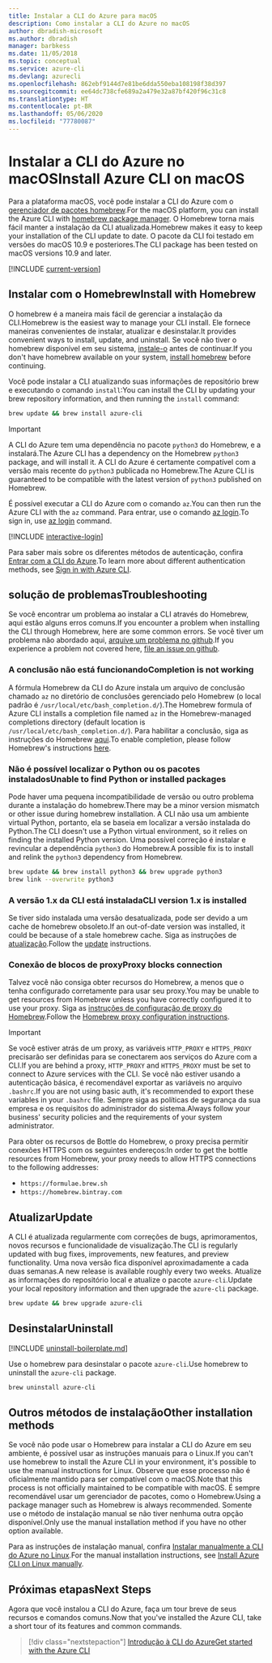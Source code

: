 ```yaml
---
title: Instalar a CLI do Azure para macOS
description: Como instalar a CLI do Azure no macOS
author: dbradish-microsoft
ms.author: dbradish
manager: barbkess
ms.date: 11/05/2018
ms.topic: conceptual
ms.service: azure-cli
ms.devlang: azurecli
ms.openlocfilehash: 862ebf9144d7e81be6dda550eba108198f38d397
ms.sourcegitcommit: ee64dc738cfe689a2a479e32a87bf420f96c31c8
ms.translationtype: HT
ms.contentlocale: pt-BR
ms.lasthandoff: 05/06/2020
ms.locfileid: "77780087"
---
```

# <a name="install-azure-cli-on-macos"></a><span data-ttu-id="a4edb-103">Instalar a CLI do Azure no macOS</span><span class="sxs-lookup"><span data-stu-id="a4edb-103">Install Azure CLI on macOS</span></span>

<span data-ttu-id="a4edb-104">Para a plataforma macOS, você pode instalar a CLI do Azure com o [gerenciador de pacotes homebrew](https://brew.sh).</span><span class="sxs-lookup"><span data-stu-id="a4edb-104">For the macOS platform, you can install the Azure CLI with [homebrew package manager](https://brew.sh).</span></span> <span data-ttu-id="a4edb-105">O Homebrew torna mais fácil manter a instalação da CLI atualizada.</span><span class="sxs-lookup"><span data-stu-id="a4edb-105">Homebrew makes it easy to keep your installation of the CLI update to date.</span></span> <span data-ttu-id="a4edb-106">O pacote da CLI foi testado em versões do macOS 10.9 e posteriores.</span><span class="sxs-lookup"><span data-stu-id="a4edb-106">The CLI package has been tested on macOS versions 10.9 and later.</span></span>

[!INCLUDE [current-version](includes/current-version.md)]

## <a name="install-with-homebrew"></a><span data-ttu-id="a4edb-107">Instalar com o Homebrew</span><span class="sxs-lookup"><span data-stu-id="a4edb-107">Install with Homebrew</span></span>

<span data-ttu-id="a4edb-108">O homebrew é a maneira mais fácil de gerenciar a instalação da CLI.</span><span class="sxs-lookup"><span data-stu-id="a4edb-108">Homebrew is the easiest way to manage your CLI install.</span></span> <span data-ttu-id="a4edb-109">Ele fornece maneiras convenientes de instalar, atualizar e desinstalar.</span><span class="sxs-lookup"><span data-stu-id="a4edb-109">It provides convenient ways to install, update, and uninstall.</span></span>
<span data-ttu-id="a4edb-110">Se você não tiver o homebrew disponível em seu sistema, [instale-o](https://docs.brew.sh/Installation.html) antes de continuar.</span><span class="sxs-lookup"><span data-stu-id="a4edb-110">If you don't have homebrew available on your system, [install homebrew](https://docs.brew.sh/Installation.html) before continuing.</span></span>

<span data-ttu-id="a4edb-111">Você pode instalar a CLI atualizando suas informações de repositório brew e executando o comando `install`:</span><span class="sxs-lookup"><span data-stu-id="a4edb-111">You can install the CLI by updating your brew repository information, and then running the `install` command:</span></span>

```bash
brew update && brew install azure-cli
```

> [!IMPORTANT]
>
> <span data-ttu-id="a4edb-112">A CLI do Azure tem uma dependência no pacote `python3` do Homebrew, e a instalará.</span><span class="sxs-lookup"><span data-stu-id="a4edb-112">The Azure CLI has a dependency on the Homebrew `python3` package, and will install it.</span></span>
> <span data-ttu-id="a4edb-113">A CLI do Azure é certamente compatível com a versão mais recente do `python3` publicada no Homebrew.</span><span class="sxs-lookup"><span data-stu-id="a4edb-113">The Azure CLI is guaranteed to be compatible with the latest version of `python3` published on Homebrew.</span></span>

<span data-ttu-id="a4edb-114">É possível executar a CLI do Azure com o comando `az`.</span><span class="sxs-lookup"><span data-stu-id="a4edb-114">You can then run the Azure CLI with the `az` command.</span></span> <span data-ttu-id="a4edb-115">Para entrar, use o comando [az login](/cli/azure/reference-index#az-login).</span><span class="sxs-lookup"><span data-stu-id="a4edb-115">To sign in, use [az login](/cli/azure/reference-index#az-login) command.</span></span>

[!INCLUDE [interactive-login](includes/interactive-login.md)]

<span data-ttu-id="a4edb-116">Para saber mais sobre os diferentes métodos de autenticação, confira [Entrar com a CLI do Azure](authenticate-azure-cli.md).</span><span class="sxs-lookup"><span data-stu-id="a4edb-116">To learn more about different authentication methods, see [Sign in with Azure CLI](authenticate-azure-cli.md).</span></span>

## <a name="troubleshooting"></a><span data-ttu-id="a4edb-117">solução de problemas</span><span class="sxs-lookup"><span data-stu-id="a4edb-117">Troubleshooting</span></span>

<span data-ttu-id="a4edb-118">Se você encontrar um problema ao instalar a CLI através do Homebrew, aqui estão alguns erros comuns.</span><span class="sxs-lookup"><span data-stu-id="a4edb-118">If you encounter a problem when installing the CLI through Homebrew, here are some common errors.</span></span> <span data-ttu-id="a4edb-119">Se você tiver um problema não abordado aqui, [arquive um problema no github](https://github.com/Azure/azure-cli/issues).</span><span class="sxs-lookup"><span data-stu-id="a4edb-119">If you experience a problem not covered here, [file an issue on github](https://github.com/Azure/azure-cli/issues).</span></span>

### <a name="completion-is-not-working"></a><span data-ttu-id="a4edb-120">A conclusão não está funcionando</span><span class="sxs-lookup"><span data-stu-id="a4edb-120">Completion is not working</span></span>

<span data-ttu-id="a4edb-121">A fórmula Homebrew da CLI do Azure instala um arquivo de conclusão chamado `az` no diretório de conclusões gerenciado pelo Homebrew (o local padrão é `/usr/local/etc/bash_completion.d/`).</span><span class="sxs-lookup"><span data-stu-id="a4edb-121">The Homebrew formula of Azure CLI installs a completion file named `az` in the Homebrew-managed completions directory (default location is `/usr/local/etc/bash_completion.d/`).</span></span> <span data-ttu-id="a4edb-122">Para habilitar a conclusão, siga as instruções do Homebrew [aqui](https://docs.brew.sh/Shell-Completion).</span><span class="sxs-lookup"><span data-stu-id="a4edb-122">To enable completion, please follow Homebrew's instructions [here](https://docs.brew.sh/Shell-Completion).</span></span>

### <a name="unable-to-find-python-or-installed-packages"></a><span data-ttu-id="a4edb-123">Não é possível localizar o Python ou os pacotes instalados</span><span class="sxs-lookup"><span data-stu-id="a4edb-123">Unable to find Python or installed packages</span></span>

<span data-ttu-id="a4edb-124">Pode haver uma pequena incompatibilidade de versão ou outro problema durante a instalação do homebrew.</span><span class="sxs-lookup"><span data-stu-id="a4edb-124">There may be a minor version mismatch or other issue during homebrew installation.</span></span> <span data-ttu-id="a4edb-125">A CLI não usa um ambiente virtual Python, portanto, ela se baseia em localizar a versão instalada do Python.</span><span class="sxs-lookup"><span data-stu-id="a4edb-125">The CLI doesn't use a Python virtual environment, so it relies on finding the installed Python version.</span></span> <span data-ttu-id="a4edb-126">Uma possível correção é instalar e revincular a dependência `python3` do Homebrew.</span><span class="sxs-lookup"><span data-stu-id="a4edb-126">A possible fix is to install and relink the `python3` dependency from Homebrew.</span></span>

```bash
brew update && brew install python3 && brew upgrade python3
brew link --overwrite python3
```

### <a name="cli-version-1x-is-installed"></a><span data-ttu-id="a4edb-127">A versão 1.x da CLI está instalada</span><span class="sxs-lookup"><span data-stu-id="a4edb-127">CLI version 1.x is installed</span></span>

<span data-ttu-id="a4edb-128">Se tiver sido instalada uma versão desatualizada, pode ser devido a um cache de homebrew obsoleto.</span><span class="sxs-lookup"><span data-stu-id="a4edb-128">If an out-of-date version was installed, it could be because of a stale homebrew cache.</span></span> <span data-ttu-id="a4edb-129">Siga as instruções de [atualização](#update).</span><span class="sxs-lookup"><span data-stu-id="a4edb-129">Follow the [update](#update) instructions.</span></span>

### <a name="proxy-blocks-connection"></a><span data-ttu-id="a4edb-130">Conexão de blocos de proxy</span><span class="sxs-lookup"><span data-stu-id="a4edb-130">Proxy blocks connection</span></span>

<span data-ttu-id="a4edb-131">Talvez você não consiga obter recursos do Homebrew, a menos que o tenha configurado corretamente para usar seu proxy.</span><span class="sxs-lookup"><span data-stu-id="a4edb-131">You may be unable to get resources from Homebrew unless you have correctly configured it to use your proxy.</span></span> <span data-ttu-id="a4edb-132">Siga as [instruções de configuração de proxy do Homebrew](https://docs.brew.sh/Manpage#using-homebrew-behind-a-proxy).</span><span class="sxs-lookup"><span data-stu-id="a4edb-132">Follow the [Homebrew proxy configuration instructions](https://docs.brew.sh/Manpage#using-homebrew-behind-a-proxy).</span></span>

> [!IMPORTANT]
> <span data-ttu-id="a4edb-133">Se você estiver atrás de um proxy, as variáveis `HTTP_PROXY` e `HTTPS_PROXY` precisarão ser definidas para se conectarem aos serviços do Azure com a CLI.</span><span class="sxs-lookup"><span data-stu-id="a4edb-133">If you are behind a proxy, `HTTP_PROXY` and `HTTPS_PROXY` must be set to connect to Azure services with the CLI.</span></span>
> <span data-ttu-id="a4edb-134">Se você não estiver usando a autenticação básica, é recomendável exportar as variáveis no arquivo `.bashrc`.</span><span class="sxs-lookup"><span data-stu-id="a4edb-134">If you are not using basic auth, it's recommended to export these variables in your `.bashrc` file.</span></span>
> <span data-ttu-id="a4edb-135">Sempre siga as políticas de segurança da sua empresa e os requisitos do administrador do sistema.</span><span class="sxs-lookup"><span data-stu-id="a4edb-135">Always follow your business' security policies and the requirements of your system administrator.</span></span>

<span data-ttu-id="a4edb-136">Para obter os recursos de Bottle do Homebrew, o proxy precisa permitir conexões HTTPS com os seguintes endereços:</span><span class="sxs-lookup"><span data-stu-id="a4edb-136">In order to get the bottle resources from Homebrew, your proxy needs to allow HTTPS connections to the following addresses:</span></span>

* `https://formulae.brew.sh`
* `https://homebrew.bintray.com`

## <a name="update"></a><span data-ttu-id="a4edb-137">Atualizar</span><span class="sxs-lookup"><span data-stu-id="a4edb-137">Update</span></span>

<span data-ttu-id="a4edb-138">A CLI é atualizada regularmente com correções de bugs, aprimoramentos, novos recursos e funcionalidade de visualização.</span><span class="sxs-lookup"><span data-stu-id="a4edb-138">The CLI is regularly updated with bug fixes, improvements, new features, and preview functionality.</span></span> <span data-ttu-id="a4edb-139">Uma nova versão fica disponível aproximadamente a cada duas semanas.</span><span class="sxs-lookup"><span data-stu-id="a4edb-139">A new release is available roughly every two weeks.</span></span> <span data-ttu-id="a4edb-140">Atualize as informações do repositório local e atualize o pacote `azure-cli`.</span><span class="sxs-lookup"><span data-stu-id="a4edb-140">Update your local repository information and then upgrade the `azure-cli` package.</span></span>

```bash
brew update && brew upgrade azure-cli
```

## <a name="uninstall"></a><span data-ttu-id="a4edb-141">Desinstalar</span><span class="sxs-lookup"><span data-stu-id="a4edb-141">Uninstall</span></span>

[!INCLUDE [uninstall-boilerplate.md](includes/uninstall-boilerplate.md)]

<span data-ttu-id="a4edb-142">Use o homebrew para desinstalar o pacote `azure-cli`.</span><span class="sxs-lookup"><span data-stu-id="a4edb-142">Use homebrew to uninstall the `azure-cli` package.</span></span>

```bash
brew uninstall azure-cli
```

## <a name="other-installation-methods"></a><span data-ttu-id="a4edb-143">Outros métodos de instalação</span><span class="sxs-lookup"><span data-stu-id="a4edb-143">Other installation methods</span></span>

<span data-ttu-id="a4edb-144">Se você não pode usar o Homebrew para instalar a CLI do Azure em seu ambiente, é possível usar as instruções manuais para o Linux.</span><span class="sxs-lookup"><span data-stu-id="a4edb-144">If you can't use homebrew to install the Azure CLI in your environment, it's possible to use the manual instructions for Linux.</span></span> <span data-ttu-id="a4edb-145">Observe que esse processo não é oficialmente mantido para ser compatível com o macOS.</span><span class="sxs-lookup"><span data-stu-id="a4edb-145">Note that this process is not officially maintained to be compatible with macOS.</span></span> <span data-ttu-id="a4edb-146">É sempre recomendável usar um gerenciador de pacotes, como o Homebrew.</span><span class="sxs-lookup"><span data-stu-id="a4edb-146">Using a package manager such as Homebrew is always recommended.</span></span> <span data-ttu-id="a4edb-147">Somente use o método de instalação manual se não tiver nenhuma outra opção disponível.</span><span class="sxs-lookup"><span data-stu-id="a4edb-147">Only use the manual installation method if you have no other option available.</span></span>

<span data-ttu-id="a4edb-148">Para as instruções de instalação manual, confira [Instalar manualmente a CLI do Azure no Linux](install-azure-cli-linux.md).</span><span class="sxs-lookup"><span data-stu-id="a4edb-148">For the manual installation instructions, see [Install Azure CLI on Linux manually](install-azure-cli-linux.md).</span></span>

## <a name="next-steps"></a><span data-ttu-id="a4edb-149">Próximas etapas</span><span class="sxs-lookup"><span data-stu-id="a4edb-149">Next Steps</span></span>

<span data-ttu-id="a4edb-150">Agora que você instalou a CLI do Azure, faça um tour breve de seus recursos e comandos comuns.</span><span class="sxs-lookup"><span data-stu-id="a4edb-150">Now that you've installed the Azure CLI, take a short tour of its features and common commands.</span></span>

> [!div class="nextstepaction"]
> [<span data-ttu-id="a4edb-151">Introdução à CLI do Azure</span><span class="sxs-lookup"><span data-stu-id="a4edb-151">Get started with the Azure CLI</span></span>](get-started-with-azure-cli.md)
